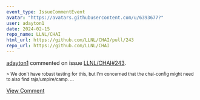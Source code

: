 ```yaml
---
event_type: IssueCommentEvent
avatar: "https://avatars.githubusercontent.com/u/6393677?"
user: adayton1
date: 2024-02-15
repo_name: LLNL/CHAI
html_url: https://github.com/LLNL/CHAI/pull/243
repo_url: https://github.com/LLNL/CHAI
---
```


<a href='https://github.com/adayton1' target='_blank'>adayton1</a> commented on issue <a href='https://github.com/LLNL/CHAI/pull/243' target='_blank'>LLNL/CHAI#243</a>.

<small>> We don't have robust testing for this, but I'm concerned that the chai-config might need to also find raja/umpire/camp....</small>

<a href='https://github.com/LLNL/CHAI/pull/243' target='_blank'>View Comment</a>